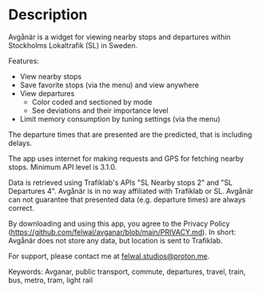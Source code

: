 # Description

Avgånär is a widget for viewing nearby stops and departures within Stockholms Lokaltrafik (SL) in Sweden.

Features:

- View nearby stops
- Save favorite stops (via the menu) and view anywhere
- View departures
  - Color coded and sectioned by mode
  - See deviations and their importance level
- Limit memory consumption by tuning settings (via the menu)

The departure times that are presented are the predicted, that is including delays.

The app uses internet for making requests and GPS for fetching nearby stops. Minimum API level is 3.1.0.

Data is retrieved using Trafiklab's APIs "SL Nearby stops 2" and "SL Departures 4". Avgånär is in no way affiliated with Trafiklab or SL. Avgånär can not guarantee that presented data (e.g. departure times) are always correct.

By downloading and using this app, you agree to the Privacy Policy (https://github.com/felwal/avganar/blob/main/PRIVACY.md). In short: Avgånär does not store any data, but location is sent to Trafiklab.

For support, please contact me at felwal.studios@proton.me.

Keywords: Avganar, public transport, commute, departures, travel, train, bus, metro, tram, light rail
